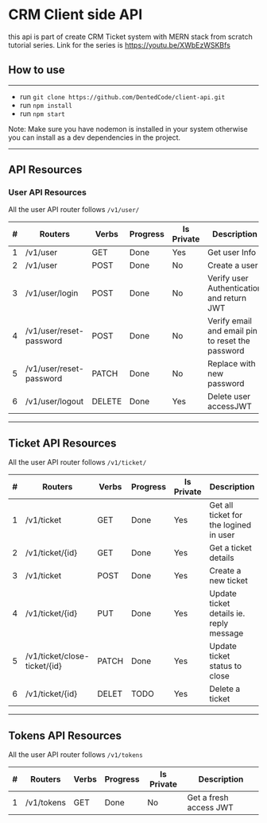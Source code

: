 # CRM Client side API

this api is part of create CRM Ticket system with MERN stack from scratch tutorial series. Link for the series is https://youtu.be/XWbEzWSKBfs

## How to use
---
- run `git clone https://github.com/DentedCode/client-api.git`
- run `npm install`
- run `npm start`

Note: Make sure you have nodemon is installed in your system otherwise you can install as a dev dependencies in the project.

---
## API Resources
### User API Resources
All the user API router follows `/v1/user/`

| #	| Routers	| Verbs	| Progress	| Is Private	| Description |
| --- | ------------- | ----- | --------- | -------- | ---------------------------------------------------------|
| 1	| /v1/user	                | GET	    | Done	| Yes	| Get user Info                                     |
| 2	| /v1/user	                | POST	    | Done	| No	| Create a user                                     |
| 3	| /v1/user/login	        | POST	    | Done	| No	| Verify user Authentication and return JWT         |
| 4	| /v1/user/reset-password	| POST	    | Done	| No	| Verify email and email pin to reset the password  |
| 5	| /v1/user/reset-password	| PATCH	    | Done	| No	| Replace with new password                         |
| 6 | /v1/user/logout	        | DELETE	| Done	| Yes	| Delete user accessJWT                             |

---
## Ticket API Resources
All the user API router follows `/v1/ticket/`

| #	    | Routers	                    | Verbs	| Progress	| Is Private| Description |
| --- | ------------------------------- | ----- | -----     | -----     | ------------------------------------------|
| 1	    | /v1/ticket	                | GET	| Done	    | Yes	    | Get all ticket for the logined in user    |
| 2	    | /v1/ticket/{id}	            | GET	| Done	    | Yes	    | Get a ticket details                      |
| 3	    | /v1/ticket	                | POST	| Done	    | Yes	    | Create a new ticket                       |
| 4	    | /v1/ticket/{id}	            | PUT	| Done	    | Yes	    | Update ticket details ie. reply message   |
| 5	    | /v1/ticket/close-ticket/{id}	| PATCH	| Done  	| Yes	    | Update ticket status to close             |
| 6	    | /v1/ticket/{id}	            | DELET	| TODO	    | Yes	    | Delete a ticket                           |

---
## Tokens API Resources
All the user API router follows `/v1/tokens`

| #	| Routers	| Verbs	| Progress	| Is Private	| Description |
| ---- | -------------- | ----- | --------- | --------- | ----------------------------------|
|1     | /v1/tokens     |	GET | Done      |	No      |	Get a fresh access JWT          |